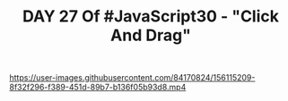 <h1 align="center">DAY 27 Of #JavaScript30 - "Click And Drag"</h1>
<br>

https://user-images.githubusercontent.com/84170824/156115209-8f32f296-f389-451d-89b7-b136f05b93d8.mp4
